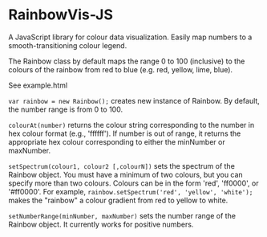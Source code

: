 RainbowVis-JS
=============

A JavaScript library for colour data visualization. Easily map numbers to a smooth-transitioning colour legend.

The Rainbow class by default maps the range 0 to 100 (inclusive) to the colours of the rainbow from red to blue (e.g. red, yellow, lime, blue).

See example.html

`var rainbow = new Rainbow();` creates new instance of Rainbow. By default, the number range is from 0 to 100.

`colourAt(number)` returns the colour string corresponding to the number in hex colour format (e.g., 'ffffff'). If number is out of range, it returns the appropriate hex colour corresponding to either the minNumber or maxNumber.

`setSpectrum(colour1, colour2 [,colourN])` sets the spectrum of the Rainbow object. You must have a minimum of two colours, but you can specify more than two colours. Colours can be in the form 'red', 'ff0000', or '#ff0000'. For example, `rainbow.setSpectrum('red', 'yellow', 'white');` makes the "rainbow" a colour gradient from red to yellow to white.

`setNumberRange(minNumber, maxNumber)` sets the number range of the Rainbow object. It currently works for positive numbers. 
